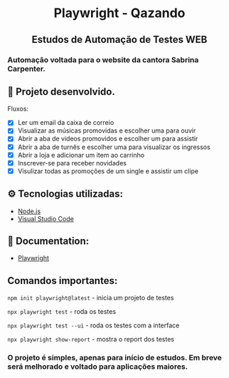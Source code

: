 <h1 align="center">Playwright - Qazando</h1>
<h2 align="center">Estudos de Automação de Testes WEB</h2>

### Automação voltada para o website da cantora Sabrina Carpenter.

## 🔨 Projeto desenvolvido.
Fluxos:
- [x] Ler um email da caixa de correio
- [x] Visualizar as músicas promovidas e escolher uma para ouvir
- [x] Abrir a aba de videos promovidos e escolher um para assistir
- [x] Abrir a aba de turnês e escolher uma para visualizar os ingressos
- [x] Abrir a loja e adicionar um item ao carrinho 
- [x] Inscrever-se para receber novidades
- [x] Visulizar todas as promoções de um single e assistir um clipe

## ⚙️ Tecnologias utilizadas:
- [Node.js](https://nodejs.org/en/)
- [Visual Studio Code](https://code.visualstudio.com/download)

## 📖 Documentation:
- [Playwright](https://playwright.dev/docs/intro)

## Comandos importantes:

`npm init playwright@latest` - inicia um projeto de testes

`npx playwright test` - roda os testes

`npx playwright test --ui` - roda os testes com a interface

`npx playwright show-report` - mostra o report dos testes

### O projeto é simples, apenas para início de estudos. Em breve será melhorado e voltado para aplicações maiores.
